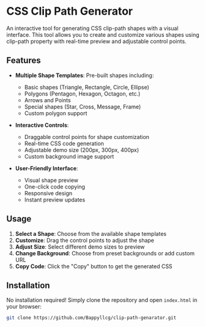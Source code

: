 # CSS Clip Path Generator

An interactive tool for generating CSS clip-path shapes with a visual interface. This tool allows you to create and customize various shapes using clip-path property with real-time preview and adjustable control points.

## Features

- **Multiple Shape Templates**: Pre-built shapes including:
  - Basic shapes (Triangle, Rectangle, Circle, Ellipse)
  - Polygons (Pentagon, Hexagon, Octagon, etc.)
  - Arrows and Points
  - Special shapes (Star, Cross, Message, Frame)
  - Custom polygon support

- **Interactive Controls**:
  - Draggable control points for shape customization
  - Real-time CSS code generation
  - Adjustable demo size (200px, 300px, 400px)
  - Custom background image support

- **User-Friendly Interface**:
  - Visual shape preview
  - One-click code copying
  - Responsive design
  - Instant preview updates

## Usage

1. **Select a Shape**: Choose from the available shape templates
2. **Customize**: Drag the control points to adjust the shape
3. **Adjust Size**: Select different demo sizes to preview
4. **Change Background**: Choose from preset backgrounds or add custom URL
5. **Copy Code**: Click the "Copy" button to get the generated CSS

## Installation

No installation required! Simply clone the repository and open `index.html` in your browser:

```bash
git clone https://github.com/Bappyllcg/clip-path-genarator.git
```